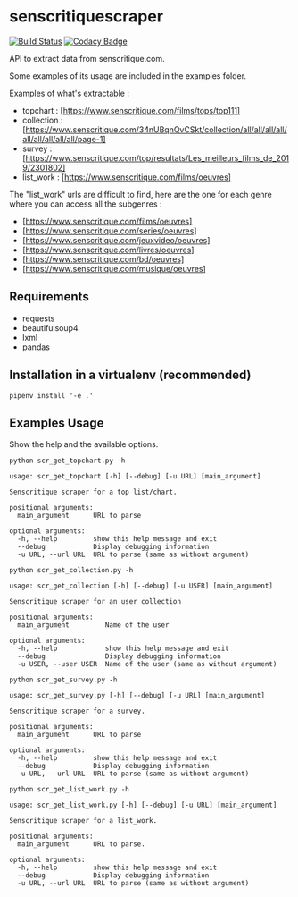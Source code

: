 # senscritiquescraper

[![Build Status](https://travis-ci.com/dbeley/senscritiquescraper.svg?branch=master)](https://travis-ci.com/dbeley/senscritiquescraper)
[![Codacy Badge](https://api.codacy.com/project/badge/Grade/e95f1fcf5d2e47b480a3ef9c98ce1b1d)](https://www.codacy.com/app/dbeley/senscritiquescraper?utm_source=github.com&amp;utm_medium=referral&amp;utm_content=dbeley/senscritiquescraper&amp;utm_campaign=Badge_Grade)

API to extract data from senscritique.com.

Some examples of its usage are included in the examples folder.

Examples of what's extractable :
- topchart : [https://www.senscritique.com/films/tops/top111]
- collection : [https://www.senscritique.com/34nUBqnQvCSkt/collection/all/all/all/all/all/all/all/all/all/page-1]
- survey : [https://www.senscritique.com/top/resultats/Les_meilleurs_films_de_2019/2301802]
- list_work : [https://www.senscritique.com/films/oeuvres]

The "list_work" urls are difficult to find, here are the one for each genre where you can access all the subgenres :
- [https://www.senscritique.com/films/oeuvres]
- [https://www.senscritique.com/series/oeuvres]
- [https://www.senscritique.com/jeuxvideo/oeuvres]
- [https://www.senscritique.com/livres/oeuvres]
- [https://www.senscritique.com/bd/oeuvres]
- [https://www.senscritique.com/musique/oeuvres]


## Requirements

- requests
- beautifulsoup4
- lxml
- pandas

## Installation in a virtualenv (recommended)

```
pipenv install '-e .'
```

## Examples Usage

Show the help and the available options.

```
python scr_get_topchart.py -h
```

```
usage: scr_get_topchart [-h] [--debug] [-u URL] [main_argument]

Senscritique scraper for a top list/chart.

positional arguments:
  main_argument      URL to parse

optional arguments:
  -h, --help         show this help message and exit
  --debug            Display debugging information
  -u URL, --url URL  URL to parse (same as without argument)
```

```
python scr_get_collection.py -h
```

```
usage: scr_get_collection [-h] [--debug] [-u USER] [main_argument]

Senscritique scraper for an user collection

positional arguments:
  main_argument         Name of the user

optional arguments:
  -h, --help            show this help message and exit
  --debug               Display debugging information
  -u USER, --user USER  Name of the user (same as without argument)
```

```
python scr_get_survey.py -h
```

```
usage: scr_get_survey.py [-h] [--debug] [-u URL] [main_argument]

Senscritique scraper for a survey.

positional arguments:
  main_argument      URL to parse

optional arguments:
  -h, --help         show this help message and exit
  --debug            Display debugging information
  -u URL, --url URL  URL to parse (same as without argument)
```

```
python scr_get_list_work.py -h
```

```
usage: scr_get_list_work.py [-h] [--debug] [-u URL] [main_argument]

Senscritique scraper for a list_work.

positional arguments:
  main_argument      URL to parse.

optional arguments:
  -h, --help         show this help message and exit
  --debug            Display debugging information
  -u URL, --url URL  URL to parse (same as without argument)
```
